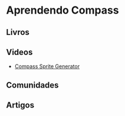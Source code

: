 # Aprendendo Compass

## Livros

## Videos
* [Compass Sprite Generator](http://www.youtube.com/watch?v=dnekMEGwuaA)

## Comunidades

## Artigos